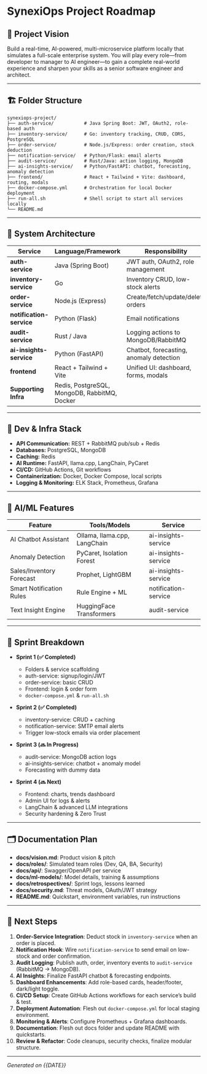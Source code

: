 # SynexiOps Project Roadmap

## 🎯 Project Vision

Build a real-time, AI-powered, multi-microservice platform locally that simulates a full-scale enterprise system. You will play every role—from developer to manager to AI engineer—to gain a complete real-world experience and sharpen your skills as a senior software engineer and architect.

---

## 🏗️ Folder Structure

```
synexiops-project/
├── auth-service/           # Java Spring Boot: JWT, OAuth2, role-based auth
├── inventory-service/      # Go: inventory tracking, CRUD, CORS, PostgreSQL
├── order-service/          # Node.js/Express: order creation, stock deduction
├── notification-service/   # Python/Flask: email alerts
├── audit-service/          # Rust/Java: action logging, MongoDB
├── ai-insights-service/    # Python/FastAPI: chatbot, forecasting, anomaly detection
├── frontend/               # React + Tailwind + Vite: dashboard, routing, modals
├── docker-compose.yml      # Orchestration for local Docker deployment
├── run-all.sh              # Shell script to start all services locally
└── README.md
```

---

## 🧩 System Architecture

| Service                  | Language/Framework                           | Responsibility                          |
| ------------------------ | -------------------------------------------- | --------------------------------------- |
| **auth-service**         | Java (Spring Boot)                           | JWT auth, OAuth2, role management       |
| **inventory-service**    | Go                                           | Inventory CRUD, low-stock alerts        |
| **order-service**        | Node.js (Express)                            | Create/fetch/update/delete orders       |
| **notification-service** | Python (Flask)                               | Email notifications                     |
| **audit-service**        | Rust / Java                                  | Logging actions to MongoDB/RabbitMQ     |
| **ai-insights-service**  | Python (FastAPI)                             | Chatbot, forecasting, anomaly detection |
| **frontend**             | React + Tailwind + Vite                      | Unified UI: dashboard, forms, modals    |
| **Supporting Infra**     | Redis, PostgreSQL, MongoDB, RabbitMQ, Docker |                                         |

---

## 🔧 Dev & Infra Stack

* **API Communication:** REST + RabbitMQ pub/sub + Redis
* **Databases:** PostgreSQL, MongoDB
* **Caching:** Redis
* **AI Runtime:** FastAPI, llama.cpp, LangChain, PyCaret
* **CI/CD:** GitHub Actions, Git workflows
* **Containerization:** Docker, Docker Compose, local scripts
* **Logging & Monitoring:** ELK Stack, Prometheus, Grafana

---

## 🧠 AI/ML Features

| Feature                  | Tools/Models                 | Service              |
| ------------------------ | ---------------------------- | -------------------- |
| AI Chatbot Assistant     | Ollama, llama.cpp, LangChain | ai-insights-service  |
| Anomaly Detection        | PyCaret, Isolation Forest    | ai-insights-service  |
| Sales/Inventory Forecast | Prophet, LightGBM            | ai-insights-service  |
| Smart Notification Rules | Rule Engine + ML             | notification-service |
| Text Insight Engine      | HuggingFace Transformers     | audit-service        |

---

## 🔄 Sprint Breakdown

* **Sprint 1 (✅ Completed)**

    * Folders & service scaffolding
    * auth-service: signup/login/JWT
    * order-service: basic CRUD
    * Frontend: login & order form
    * `docker-compose.yml` & `run-all.sh`

* **Sprint 2 (✅ Completed)**

    * inventory-service: CRUD + caching
    * notification-service: SMTP email alerts
    * Trigger low-stock emails via order placement

* **Sprint 3 (🔜 In Progress)**

    * audit-service: MongoDB action logs
    * ai-insights-service: chatbot + anomaly model
    * Forecasting with dummy data

* **Sprint 4 (🔜 Next)**

    * Frontend: charts, trends dashboard
    * Admin UI for logs & alerts
    * LangChain & advanced LLM integrations
    * Security hardening & Zero Trust

---

## 🗂 Documentation Plan

* **docs/vision.md**: Product vision & pitch
* **docs/roles/**: Simulated team roles (Dev, QA, BA, Security)
* **docs/api/**: Swagger/OpenAPI per service
* **docs/ml-models/**: Model details, training & assumptions
* **docs/retrospectives/**: Sprint logs, lessons learned
* **docs/security.md**: Threat models, OAuth/JWT strategy
* **README.md**: Quickstart, environment variables, run instructions

---

## 🎯 Next Steps

1. **Order-Service Integration**: Deduct stock in `inventory-service` when an order is placed.
2. **Notification Hook**: Wire `notification-service` to send email on low-stock and order confirmation.
3. **Audit Logging**: Publish auth, order, inventory events to `audit-service` (RabbitMQ → MongoDB).
4. **AI Insights**: Finalize FastAPI chatbot & forecasting endpoints.
5. **Dashboard Enhancements**: Add role-based cards, header/footer, dark/light toggle.
6. **CI/CD Setup**: Create GitHub Actions workflows for each service’s build & test.
7. **Deployment Automation**: Flesh out `docker-compose.yml` for local staging environment.
8. **Monitoring & Alerts**: Configure Prometheus + Grafana dashboards.
9. **Documentation**: Flesh out docs folder and update README with quickstarts.
10. **Review & Refactor**: Code cleanups, security checks, finalize modular structure.

---

*Generated on {{DATE}}*
